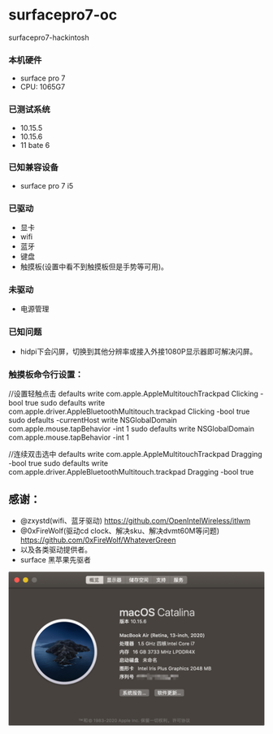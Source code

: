 # surfacepro7-oc
surfacepro7-hackintosh

### 本机硬件
- surface pro 7
- CPU: 1065G7
### 已测试系统
- 10.15.5
- 10.15.6
- 11 bate 6

### 已知兼容设备
- surface pro 7 i5

### 已驱动
- 显卡
- wifi
- 蓝牙
- 键盘
- 触摸板(设置中看不到触摸板但是手势等可用)。

### 未驱动
- 电源管理

### 已知问题
- hidpi下会闪屏，切换到其他分辨率或接入外接1080P显示器即可解决闪屏。

### 触摸板命令行设置：
//设置轻触点击
defaults write com.apple.AppleMultitouchTrackpad Clicking -bool true
sudo defaults write com.apple.driver.AppleBluetoothMultitouch.trackpad Clicking -bool true
sudo defaults -currentHost write NSGlobalDomain com.apple.mouse.tapBehavior -int 1
sudo defaults write NSGlobalDomain com.apple.mouse.tapBehavior -int 1

//连续双击选中
defaults write com.apple.AppleMultitouchTrackpad Dragging -bool true
sudo defaults write com.apple.driver.AppleBluetoothMultitouch.trackpad Dragging -bool true

## 感谢：
- @zxystd(wifi、蓝牙驱动) https://github.com/OpenIntelWireless/itlwm
- @0xFireWolf(驱动cd clock、解决sku、解决dvmt60M等问题) https://github.com/0xFireWolf/WhateverGreen
- 以及各类驱动提供者。
- surface 黑苹果先驱者

![image](https://github.com/ati46/temp/blob/master/Snipaste_2020-09-07_16-03-19.png?raw=true)
